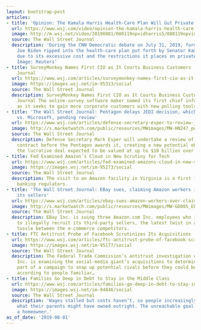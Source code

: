 ```yaml
---
layout: bootstrap-post
articles:
- title: 'Opinion: The Kamala Harris Health-Care Plan Will Gut Private Insurance'
  url: https://www.wsj.com/video/opinion-the-kamala-harris-health-care-plan-will-gut-private-insurance/A87CE686-D8D5-4BB2-B644-9F9EC25D26F2.html
  image: http://m.wsj.net/video/20190801/080119opvidharris5/080119opvidharris5_1280x720.jpg
  source: The Wall Street Journal
  description: 'During the CNN Democratic debate on July 31, 2019, former Vice-President
    Joe Biden ripped into the health-care plan put forth by Senator Kamala Harris
    due to its excessive cost and the restrictions it places on private insurance.
    Image: Reuters'
- title: SurveyMonkey Names First CIO as It Courts Business Customers - Wall Street
    Journal
  url: https://www.wsj.com/articles/surveymonkey-names-first-cio-as-it-courts-business-customers-11564699054
  image: https://images.wsj.net/im-95313/social
  source: The Wall Street Journal
  description: SurveyMonkey Names First CIO as It Courts Business Customers Wall Street
    Journal The online-survey software maker named its first chief information officer,
    as it seeks to gain more corporate customers with new polling tools powered by...
- title: 'The Wall Street Journal: Pentagon delays JEDI decision, which pits Amazon
    vs. Microsoft, pending review'
  url: https://www.wsj.com/articles/defense-secretary-esper-to-review-jedi-cloud-contract-11564694211
  image: http://s.marketwatch.com/public/resources/MWimages/MW-HN247_pentag_ZG_20190712130543.jpg
  source: The Wall Street Journal
  description: Defense Secretary Mark Esper will undertake a review of a massive cloud-computing
    contract before the Pentagon awards it, creating a new potential obstacle for
    the lucrative deal expected to be valued at up to $10 billion over a decade.
- title: Fed Examined Amazon’s Cloud in New Scrutiny for Tech
  url: https://www.wsj.com/articles/fed-examined-amazons-cloud-in-new-scrutiny-for-tech-11564693812
  image: https://images.wsj.net/im-95273/social
  source: The Wall Street Journal
  description: The visit to an Amazon facility in Virginia is a first for federal
    banking regulators.
- title: 'The Wall Street Journal: EBay sues, claiming Amazon workers illegally poached
    its sellers'
  url: https://www.wsj.com/articles/ebay-sues-amazon-workers-over-claims-of-seller-poaching-11564684652
  image: http://s.marketwatch.com/public/resources/MWimages/MW-GD085_Ebay_2_ZG_20180205160424.jpg
  source: The Wall Street Journal
  description: EBay Inc. is suing three Amazon.com Inc. employees who it claims worked
    to illegally recruit its third-party sellers, the latest twist in a nearly yearlong
    tussle between the e-commerce competitors.
- title: FTC Antitrust Probe of Facebook Scrutinizes Its Acquisitions
  url: https://www.wsj.com/articles/ftc-antitrust-probe-of-facebook-scrutinizes-its-acquisitions-11564683965
  image: https://images.wsj.net/im-95177/social
  source: The Wall Street Journal
  description: The Federal Trade Commission’s antitrust investigation of Facebook
    Inc. is examining the social-media giant’s acquisitions to determine if they were
    part of a campaign to snap up potential rivals before they could become a threat,
    according to people familiar…
- title: Families Go Deep in Debt to Stay in the Middle Class
  url: https://www.wsj.com/articles/families-go-deep-in-debt-to-stay-in-the-middle-class-11564673734
  image: https://images.wsj.net/im-94846/social
  source: The Wall Street Journal
  description: 'Wages stalled but costs haven’t, so people increasingly rent or finance
    what their parents might have owned outright. The unreachable goal for some: becoming
    a homeowner.'
as_of_date: '2019-08-01'
---
```


